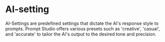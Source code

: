 # AI-setting
AI-Settings are predefined settings that dictate the AI's response style to prompts. Prompt Studio offers various presets such as 'creative', 'casual', and 'accurate' to tailor the AI's output to the desired tone and precision.

